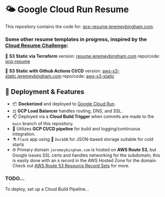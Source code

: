 # 🌤️ Google Cloud Run Resume

This repository contains the code for: [gcp-resume.jeremeybingham.com](https://gcp-resume.jeremeybingham.com).

### Some other resume templates in progress, inspired by the [Cloud Resume Challenge](https://cloudresumechallenge.dev/docs/the-challenge/aws/):

📝 **S3 Static via Terraform** version: [resume.jeremeybingham.com](https://resume.jeremeybingham.com) 
repo/code: [gcp-resume](https://github.com/jeremeybingham/resume)

💽 **S3 Static with Github Actions CI/CD** version: [aws-s3-static.jeremeybingham.com](https://aws-s3-static.jeremeybingham.com) 
repo/code: [aws-s3-static](https://github.com/jeremeybingham/aws-s3-static)

## 🚀 Deployment & Features

- 📦 **Dockerized** and deployed to [Google Cloud Run](https://cloud.google.com/run).
- ⚖️ **GCP Load Balancer** handles routing, DNS, and SSL.
- 📫 Deployed via a **Cloud Build Trigger** when commits are made to the `main` branch of this repository.
- 🔁 Utilizes **GCP CI/CD pipeline** for build and logging/continuous integration.
- ⚗️ `Flask` app using 🦆 `DuckDB` for JSON-based storage suitable for cold starts
- 🌐 Primary domain `jeremeybingham.com` is hosted on **AWS Route 53**, but Google issues SSL certs and handles networking for the subdomain; this is easily done with an `A` record in the AWS Hosted Zone for the domain. Check out [AWS Route 53 Resource Record Sets](https://docs.aws.amazon.com/Route53/latest/DeveloperGuide/resource-record-sets-creating.html) for more.

### TODO...
To deploy, set up a Cloud Build Pipeline...
